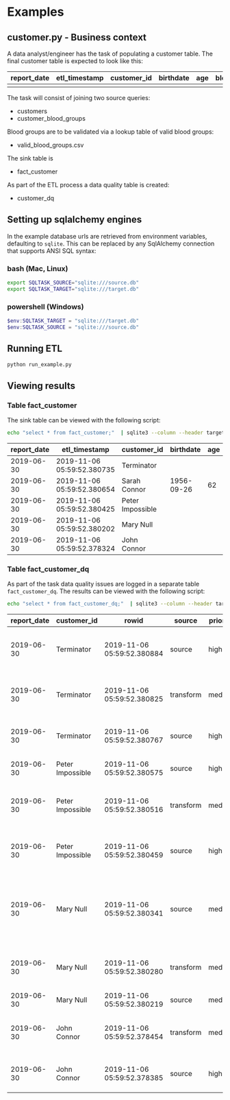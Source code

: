 # Examples

## customer.py - Business context

A data analyst/engineer has the task of populating a customer table.
The final customer table is expected to look like this:

| report_date|etl_timestamp|customer_id|birthdate|age|blood_group |
| ---- | ---| --- | --- | --- | --- |
||

The task will consist of joining two source queries:
* customers
* customer_blood_groups

Blood groups are to be validated via a lookup table of valid blood groups:
* valid_blood_groups.csv

The sink table is
* fact_customer 

As part of the ETL process a data quality table is created:
* customer_dq

## Setting up sqlalchemy engines

In the example database urls are retrieved from environment variables,
defaulting to `sqlite`. This can be replaced by any SqlAlchemy connection 
that supports ANSI SQL syntax:

### bash (Mac, Linux)

```bash
export SQLTASK_SOURCE="sqlite:///source.db" 
export SQLTASK_TARGET="sqlite:///target.db"
```

### powershell (Windows)

```powershell
$env:SQLTASK_TARGET = "sqlite:///target.db"
$env:SQLTASK_SOURCE = "sqlite:///source.db"
```

##  Running ETL

```bash
python run_example.py
```

## Viewing results

### Table fact_customer

The sink table can be viewed with the following script:

```bash
echo "select * from fact_customer;"  | sqlite3 --column --header target.db
```


|report_date|etl_timestamp|customer_id|birthdate|age|blood_group|
| --- | --- | --- | --- | --- | --- |
2019-06-30|2019-11-06 05:59:52.380735|Terminator|||
2019-06-30|2019-11-06 05:59:52.380654|Sarah Connor|1956-09-26|62|A+
2019-06-30|2019-11-06 05:59:52.380425|Peter Impossible|||
2019-06-30|2019-11-06 05:59:52.380202|Mary Null|||
2019-06-30|2019-11-06 05:59:52.378324|John Connor|||A-

### Table fact_customer_dq

As part of the task data quality issues are logged in a separate table 
`fact_customer_dq`. The results can be viewed with the following script:

```bash
echo "select * from fact_customer_dq;"  | sqlite3 --column --header target.db
```

|report_date|customer_id|rowid|source|priority|category|column_name|message|
| --- | --- | --- | --- | --- | --- | --- | --- |
2019-06-30|Terminator|2019-11-06 05:59:52.380884|source|high|incorrect|blood_group|Invalid blood group: Liquid Metal
2019-06-30|Terminator|2019-11-06 05:59:52.380825|transform|medium|missing|age|Age is undefined due to undefined birthdate
2019-06-30|Terminator|2019-11-06 05:59:52.380767|source|high|incorrect|birthdate|Birthdate in future: 2095-01-01
2019-06-30|Peter Impossible|2019-11-06 05:59:52.380575|source|high|incorrect|blood_group|Invalid blood group: X+
2019-06-30|Peter Impossible|2019-11-06 05:59:52.380516|transform|medium|missing|age|Age is undefined due to undefined birthdate
2019-06-30|Peter Impossible|2019-11-06 05:59:52.380459|source|high|incorrect|birthdate|Cannot parse birthdate: 1980-13-01
2019-06-30|Mary Null|2019-11-06 05:59:52.380341|source|medium|missing|blood_group|Blood group undefined in customer blood group table
2019-06-30|Mary Null|2019-11-06 05:59:52.380280|transform|medium|missing|age|Age is undefined due to undefined birthdate
2019-06-30|Mary Null|2019-11-06 05:59:52.380219|source|medium|missing|birthdate|Missing birthdate
2019-06-30|John Connor|2019-11-06 05:59:52.378454|transform|medium|missing|age|Age is undefined due to undefined birthdate
2019-06-30|John Connor|2019-11-06 05:59:52.378385|source|high|incorrect|birthdate|Birthdate in future: 2080-01-01
